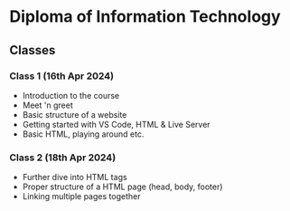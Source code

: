 # Diploma of Information Technology

## Classes

### Class 1 (16th Apr 2024)
- Introduction to the course
- Meet 'n greet
- Basic structure of a website
- Getting started with VS Code, HTML & Live Server
- Basic HTML, playing around etc.

### Class 2 (18th Apr 2024)
- Further dive into HTML tags
- Proper structure of a HTML page (head, body, footer)
- Linking multiple pages together
